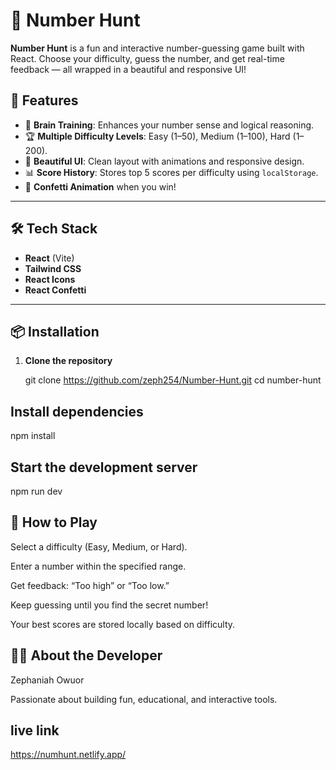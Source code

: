 # 🎯 Number Hunt

**Number Hunt** is a fun and interactive number-guessing game built with React. Choose your difficulty, guess the number, and get real-time feedback — all wrapped in a beautiful and responsive UI!



## 🚀 Features

- 🧠 **Brain Training**: Enhances your number sense and logical reasoning.
- 🏆 **Multiple Difficulty Levels**: Easy (1–50), Medium (1–100), Hard (1–200).
- 🎨 **Beautiful UI**: Clean layout with animations and responsive design.
- 📊 **Score History**: Stores top 5 scores per difficulty using `localStorage`.
- 🎉 **Confetti Animation** when you win!

---



## 🛠️ Tech Stack

- **React** (Vite)
- **Tailwind CSS**
- **React Icons**
- **React Confetti**

---

## 📦 Installation

1. **Clone the repository**

   
   git clone https://github.com/zeph254/Number-Hunt.git
   cd number-hunt

## Install dependencies

npm install

## Start the development server

npm run dev

## 🧩 How to Play

Select a difficulty (Easy, Medium, or Hard).

Enter a number within the specified range.

Get feedback: “Too high” or “Too low.”

Keep guessing until you find the secret number!

Your best scores are stored locally based on difficulty.

## 👨‍💻 About the Developer

Zephaniah Owuor

Passionate about building fun, educational, and interactive tools.

## live link

https://numhunt.netlify.app/


